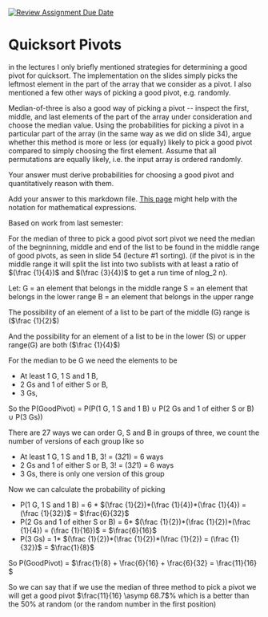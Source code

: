 [![Review Assignment Due Date](https://classroom.github.com/assets/deadline-readme-button-24ddc0f5d75046c5622901739e7c5dd533143b0c8e959d652212380cedb1ea36.svg)](https://classroom.github.com/a/IF3rQO50)
# Quicksort Pivots

in the lectures I only briefly mentioned strategies for determining a good pivot
for quicksort. The implementation on the slides simply picks the leftmost
element in the part of the array that we consider as a pivot. I also mentioned a
few other ways of picking a good pivot, e.g. randomly.

Median-of-three is also a good way of picking a pivot -- inspect the first,
middle, and last elements of the part of the array under consideration and
choose the median value. Using the probabilities for picking a pivot in a
particular part of the array (in the same way as we did on slide 34), argue
whether this method is more or less (or equally) likely to pick a good pivot
compared to simply choosing the first element. Assume that all permutations are
equally likely, i.e. the input array is ordered randomly.

Your answer must derive probabilities for choosing a good pivot and
quantitatively reason with them.

Add your answer to this markdown file. [This
page](https://docs.github.com/en/get-started/writing-on-github/working-with-advanced-formatting/writing-mathematical-expressions)
might help with the notation for mathematical expressions.

Based on work from last semester:

For the median of three to pick a good pivot sort pivot we need the 
median of the begninning, middle and end of the list to be found in the middle range
of good pivots, as seen in slide 54 (lecture #1 sorting). (if the pivot is in the middle range it will split the list into two sublists with at least a ratio of $(\frac {1}{4})$ and $(\frac {3}{4})$ to get a run time of nlog_2 n).

Let:
G = an element that belongs in the middle range
S = an element that belongs in the lower range
B = an element that belongs in the upper range

The possibility of an element of a list to be part of the middle (G) range is ($\frac {1}{2}$)

And the possibility for an element of a list to be in the lower (S) or upper range(G) are both ($\frac {1}{4}$)

For the median to be G we need the elements to be 
-  At least 1 G, 1 S and 1 B, 
-  2 Gs and 1 of either S or B,
-  3 Gs,

So the P(GoodPivot) = P(P(1 G, 1 S and 1 B)  $\cup$ P(2 Gs and 1 of either S or B) $\cup$ P(3 Gs))

There are 27 ways we can order G, S and B in groups of three, we count the number of versions of each group like so

- At least 1 G, 1 S and 1 B, 3! = (3*2*1) = 6 ways 
- 2 Gs and 1 of either S or B, 3! = (3*2*1) = 6 ways 
- 3 Gs, there is only one version of this group

Now we can calculate the probability of picking 

- P(1 G, 1 S and 1 B) = 6 * $(\frac {1}{2})*(\frac {1}{4})*(\frac {1}{4}) = (\frac {1}{32})$ = $\frac{6}{32}$
- P(2 Gs and 1 of either S or B) = 6* $(\frac {1}{2})*(\frac {1}{2})*(\frac {1}{4}) = (\frac {1}{16})$ = $\frac{6}{16}$
- P(3 Gs) = 1* $(\frac {1}{2})*(\frac {1}{2})*(\frac {1}{2}) = (\frac {1}{32})$ = $\frac{1}{8}$

So P(GoodPivot) = $\frac{1}{8} + \frac{6}{16} + \frac{6}{32} = \frac{11}{16} $

So we can say that if we use the median of three method to pick a pivot we will get a good pivot $\frac{11}{16} \asymp 68.7$% which is a better than the 50% at random (or the random number in the first position)